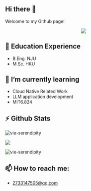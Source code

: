 ## Hi there 👋

Welcome to my Github page!

<p align="center">
    <img src="https://readme-typing-svg.demolab.com/?lines=To%20be%20a%20better%20man&font=Fira%20Code&center=true&width=440&height=45&color=1A0C7AFF&vCenter=true&pause=500&size=22" />
</p>

## 🔭 Education Experience
- B.Eng. NJU 
- M.Sc.  HKU

## 🌱 I’m currently learning 
- Cloud Native Related Work
- LLM application development
- MIT6.824

<!--
**vie-serendipity/vie-serendipity** is a ✨ _special_ ✨ repository because its `README.md` (this file) appears on your GitHub profile.

Here are some ideas to get you started:

- 🔭 I’m currently working on ...
- 🌱 I’m currently learning ...
- 👯 I’m looking to collaborate on ...
- 🤔 I’m looking for help with ...
- 💬 Ask me about ...
- 📫 How to reach me: ...
- 😄 Pronouns: ...
- ⚡ Fun fact: ...
-->

## ⚡ Github Stats
<p><img src="https://github-readme-stats.vercel.app/api/top-langs?username=vie-serendipity&show_icons=true&locale=en&layout=compact&theme=tokyonight" alt="vie-serendipity" /></p>

<p>
<img src="https://github-readme-stats.vercel.app/api?username=vie-serendipity&show_icons=true&theme=algolia&hide_border=true" />
</p>

<p>
  <img src="https://github-readme-streak-stats.herokuapp.com/?user=vie-serendipity&&theme=prussian" alt="vie-serendipity" />
</p>

## 📫 How to reach me:
- 2733147505@qq.com
